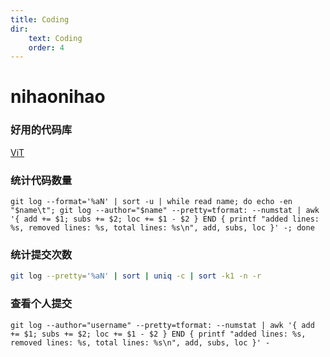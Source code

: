 ```yaml
---
title: Coding
dir:
    text: Coding
    order: 4
---
```


# nihaonihao

### 好用的代码库

[ViT](https://github.com/lucidrains/vit-pytorch)

### 统计代码数量

```
git log --format='%aN' | sort -u | while read name; do echo -en "$name\t"; git log --author="$name" --pretty=tformat: --numstat | awk '{ add += $1; subs += $2; loc += $1 - $2 } END { printf "added lines: %s, removed lines: %s, total lines: %s\n", add, subs, loc }' -; done
```

### 统计提交次数

```bash
git log --pretty='%aN' | sort | uniq -c | sort -k1 -n -r
```

### 查看个人提交

```
git log --author="username" --pretty=tformat: --numstat | awk '{ add += $1; subs += $2; loc += $1 - $2 } END { printf "added lines: %s, removed lines: %s, total lines: %s\n", add, subs, loc }' -
```
